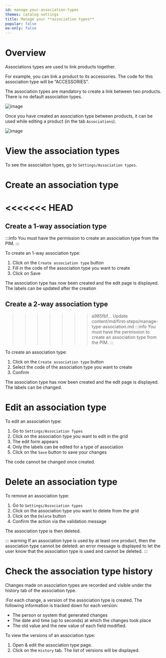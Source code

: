 ```yaml
---
id: manage-your-association-types
themes: catalog-settings
title: Manage your **association types**
popular: false
ee-only: false
---
```


# Overview

Associations types are used to link products together.

For example, you can link a product to its accessories. The code for this association type will be “ACCESSORIES”.

The association types are mandatory to create a link between two products. There is no default association types.

![image](../img/Settings_AssociationsTypes.png)

Once you have created an association type between products, it can be used while editing a product (in the tab `Associations`).

![image](../img/Products_PEF7.png)

# View the association types

To see the association types, go to `Settings/Association types`.

# Create an association type

<<<<<<< HEAD
=======
## Create a 1-way association type

:::info
You must have the permission to create an association type from the PIM.
:::

To create an 1-way association type:
1.  Click on the `Create association type` button
1.  Fill in the code of the association type you want to create
1.  Click on Save

The association type has now been created and the edit page is displayed.  
The labels can be updated after the creation

## Create a 2-way association type

>>>>>>> a985fbf... Update content/md/first-steps/manage-type-association.md
:::info
You must have the permission to create an association type from the PIM.
:::

To create an association type:
1.  Click on the `Create association type` button
1.  Select the code of the association type you want to create
1.  Confirm

The association type has now been created and the edit page is displayed.  
The labels can be changed.

# Edit an association type

To edit an association type:
1.  Go to `Settings/Association Types`
1.  Click on the association type you want to edit in the grid
1.  The edit form appears
1.  Only the labels can be edited for a type of association  
1.  Click on the `Save` button to save your changes

The code cannot be changed once created.

# Delete an association type

To remove an association type:
1.  Go to `Settings/Association types`
1.  Click on the association type you want to delete from the grid
1.  Click on the `Delete` button
1.  Confirm the action via the validation message

The association type is then deleted.

::: warning
If an association type is used by at least one product, then the association type cannot be deleted: an error message is displayed to let the user know that the association type is used and cannot be deleted.
:::

# Check the association type history

Changes made on association types are recorded and visible under the history tab of the association type. 

:For each change, a version of the association type is created. The following information is tracked down for each version:

*   The person or system that generated changes
*   The date and time (up to seconds) at which the changes took place
*   The old value and the new value of each field modified.

To view the versions of an association type:

1.  Open & edit the association type page.
1.  Click on the `History` tab. The list of versions will be displayed.

